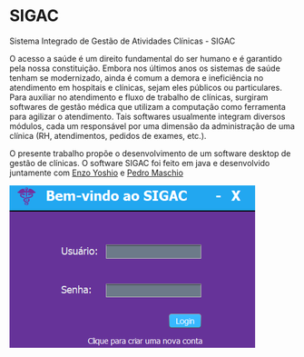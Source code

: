 # SIGAC
Sistema Integrado de Gestão de Atividades Clínicas - SIGAC

O acesso a saúde é um direito fundamental do ser humano e é garantido pela nossa 
constituição. Embora nos últimos anos os sistemas de saúde tenham se
modernizado, ainda é comum a demora e ineficiência no atendimento em hospitais e
clínicas, sejam eles públicos ou particulares. Para auxiliar no atendimento e fluxo de
trabalho de clínicas, surgiram softwares de gestão médica que utilizam a
computação como ferramenta para agilizar o atendimento. Tais softwares
usualmente integram diversos módulos, cada um responsável por uma dimensão da
administração de uma clínica (RH, atendimentos, pedidos de exames, etc.).

O presente trabalho propõe o desenvolvimento de um software desktop de gestão
de clínicas. O software SIGAC foi feito em java e desenvolvido juntamente com [Enzo Yoshio](https://github.com/enzoyoshio) e [Pedro Maschio](https://github.com/pedro-maschio)

![img1](imgs/sigac.png)
